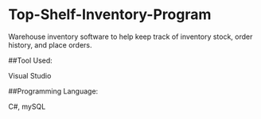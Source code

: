 # Top-Shelf-Inventory-Program

Warehouse inventory software to help keep track of inventory stock, order history, and place orders.

##Tool Used: 

Visual Studio

##Programming Language: 

C#, mySQL
